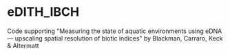 # eDITH_IBCH
Code supporting "Measuring the state of aquatic environments using eDNA — upscaling spatial resolution of biotic indices" by Blackman, Carraro, Keck &amp; Altermatt
